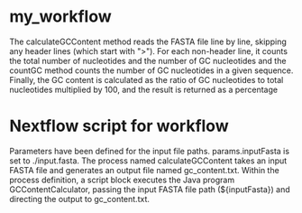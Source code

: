 # my_workflow
The calculateGCContent method reads the FASTA file line by line, skipping any header lines (which start with ">"). 
For each non-header line, it counts the total number of nucleotides and the number of GC nucleotides and 
the countGC method counts the number of GC nucleotides in a given sequence.
Finally, the GC content is calculated as the ratio of GC nucleotides to total nucleotides multiplied by 100, and the result is returned as a percentage

# Nextflow script for workflow 
Parameters have been defined for the input file paths. params.inputFasta is set to ./input.fasta.
The process named calculateGCContent takes an input FASTA file and generates an output file named gc_content.txt.
Within the process definition, a script block executes the Java program GCContentCalculator, passing the input FASTA file path (${inputFasta}) and directing the output to gc_content.txt.
